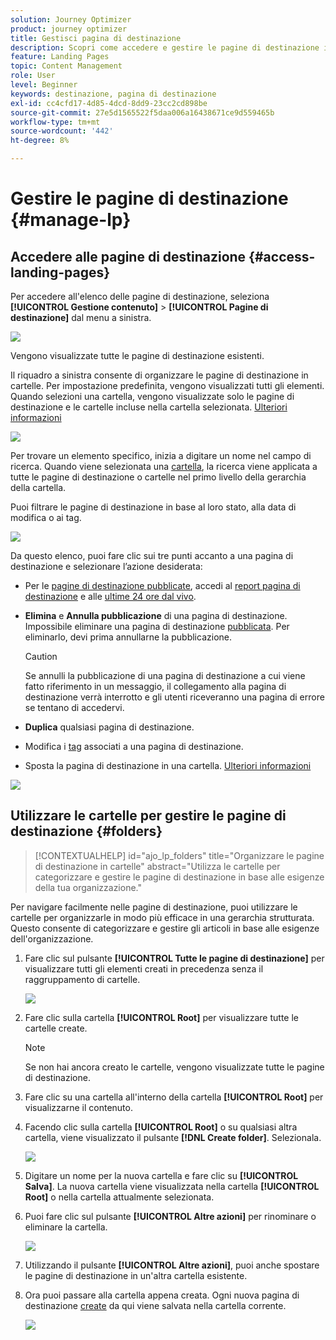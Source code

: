 ```yaml
---
solution: Journey Optimizer
product: journey optimizer
title: Gestisci pagina di destinazione
description: Scopri come accedere e gestire le pagine di destinazione in Journey Optimizer
feature: Landing Pages
topic: Content Management
role: User
level: Beginner
keywords: destinazione, pagina di destinazione
exl-id: cc4cfd17-4d85-4dcd-8dd9-23cc2cd898be
source-git-commit: 27e5d1565522f5daa006a16438671ce9d559465b
workflow-type: tm+mt
source-wordcount: '442'
ht-degree: 8%

---
```


# Gestire le pagine di destinazione {#manage-lp}

## Accedere alle pagine di destinazione {#access-landing-pages}

Per accedere all&#39;elenco delle pagine di destinazione, seleziona **[!UICONTROL Gestione contenuto]** > **[!UICONTROL Pagine di destinazione]** dal menu a sinistra.

![](assets/lp_access-list.png)

Vengono visualizzate tutte le pagine di destinazione esistenti.

Il riquadro a sinistra consente di organizzare le pagine di destinazione in cartelle. Per impostazione predefinita, vengono visualizzati tutti gli elementi. Quando selezioni una cartella, vengono visualizzate solo le pagine di destinazione e le cartelle incluse nella cartella selezionata. [Ulteriori informazioni](#folders)

![](assets/lp-access-list-folders.png)

Per trovare un elemento specifico, inizia a digitare un nome nel campo di ricerca. Quando viene selezionata una [cartella](#folders), la ricerca viene applicata a tutte le pagine di destinazione o cartelle nel primo livello della gerarchia della cartella<!--(not nested items)-->.

Puoi filtrare le pagine di destinazione in base al loro stato, alla data di modifica o ai tag.

![](assets/lp_access-list-filter.png)

Da questo elenco, puoi fare clic sui tre punti accanto a una pagina di destinazione e selezionare l’azione desiderata:

* Per le [pagine di destinazione pubblicate](create-lp.md#publish-landing-page), accedi al [report pagina di destinazione](../reports/lp-report-global-cja.md) e alle [ultime 24 ore dal vivo](../reports/lp-report-live.md).

* **Elimina** e **Annulla pubblicazione** di una pagina di destinazione. Impossibile eliminare una pagina di destinazione [pubblicata](create-lp.md#publish-landing-page). Per eliminarlo, devi prima annullarne la pubblicazione.

  >[!CAUTION]
  >
  >Se annulli la pubblicazione di una pagina di destinazione a cui viene fatto riferimento in un messaggio, il collegamento alla pagina di destinazione verrà interrotto e gli utenti riceveranno una pagina di errore se tentano di accedervi.

* **Duplica** qualsiasi pagina di destinazione.

* Modifica i [tag](../start/search-filter-categorize.md#tags) associati a una pagina di destinazione.

* Sposta la pagina di destinazione in una cartella. [Ulteriori informazioni](#folders)

![](assets/lp_access-list-actions.png)

## Utilizzare le cartelle per gestire le pagine di destinazione {#folders}

>[!CONTEXTUALHELP]
>id="ajo_lp_folders"
>title="Organizzare le pagine di destinazione in cartelle"
>abstract="Utilizza le cartelle per categorizzare e gestire le pagine di destinazione in base alle esigenze della tua organizzazione."

Per navigare facilmente nelle pagine di destinazione, puoi utilizzare le cartelle per organizzarle in modo più efficace in una gerarchia strutturata. Questo consente di categorizzare e gestire gli articoli in base alle esigenze dell&#39;organizzazione.

1. Fare clic sul pulsante **[!UICONTROL Tutte le pagine di destinazione]** per visualizzare tutti gli elementi creati in precedenza senza il raggruppamento di cartelle.

   ![](assets/lp-folders.png)

1. Fare clic sulla cartella **[!UICONTROL Root]** per visualizzare tutte le cartelle create.

   >[!NOTE]
   >
   >Se non hai ancora creato le cartelle, vengono visualizzate tutte le pagine di destinazione.

1. Fare clic su una cartella all&#39;interno della cartella **[!UICONTROL Root]** per visualizzarne il contenuto.

1. Facendo clic sulla cartella **[!UICONTROL Root]** o su qualsiasi altra cartella, viene visualizzato il pulsante **[!DNL Create folder]**. Selezionala.

   ![](assets/lp-create-folder.png)

1. Digitare un nome per la nuova cartella e fare clic su **[!UICONTROL Salva]**. La nuova cartella viene visualizzata nella cartella **[!UICONTROL Root]** o nella cartella attualmente selezionata.

1. Puoi fare clic sul pulsante **[!UICONTROL Altre azioni]** per rinominare o eliminare la cartella.

   ![](assets/lp-folder-more-actions.png)

1. Utilizzando il pulsante **[!UICONTROL Altre azioni]**, puoi anche spostare le pagine di destinazione in un&#39;altra cartella esistente.

1. Ora puoi passare alla cartella appena creata. Ogni nuova pagina di destinazione [create](create-lp.md#create-landing-page.md) da qui viene salvata nella cartella corrente.

   ![](assets/lp-folder-create.png)
